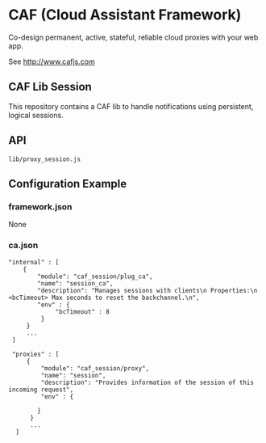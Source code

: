 # CAF (Cloud Assistant Framework)

Co-design permanent, active, stateful, reliable cloud proxies with your web app.

See http://www.cafjs.com 

## CAF Lib Session

This repository contains a CAF lib to handle notifications using persistent, logical sessions.


## API

    lib/proxy_session.js
 
## Configuration Example

### framework.json

None


### ca.json


    "internal" : [
        {
            "module": "caf_session/plug_ca",
            "name": "session_ca",
            "description": "Manages sessions with clients\n Properties:\n <bcTimeout> Max seconds to reset the backchannel.\n",
            "env" : {
                 "bcTimeout" : 8
             }
         }
         ...
     ]

     "proxies" : [
         {
             "module": "caf_session/proxy",
             "name": "session",
             "description": "Provides information of the session of this incoming request",
             "env" : {

            }
          }
          ...
      ]
  
        
            
 
